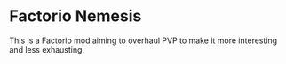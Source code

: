 # Factorio Nemesis

This is a Factorio mod aiming to overhaul PVP to make it more interesting and less exhausting.